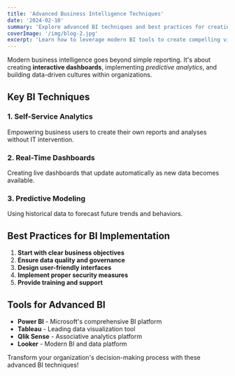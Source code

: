 ```yaml
---
title: 'Advanced Business Intelligence Techniques'
date: '2024-02-10'
summary: 'Explore advanced BI techniques and best practices for creating impactful dashboards and reports.'
coverImage: '/img/blog-2.jpg'
excerpt: 'Learn how to leverage modern BI tools to create compelling visualizations that drive business decisions.'
---
```


Modern business intelligence goes beyond simple reporting. It's about creating **interactive dashboards**, implementing *predictive analytics*, and building data-driven cultures within organizations.

## Key BI Techniques

### 1. Self-Service Analytics
Empowering business users to create their own reports and analyses without IT intervention.

### 2. Real-Time Dashboards
Creating live dashboards that update automatically as new data becomes available.

### 3. Predictive Modeling
Using historical data to forecast future trends and behaviors.

## Best Practices for BI Implementation

1. **Start with clear business objectives**
2. **Ensure data quality and governance**
3. **Design user-friendly interfaces**
4. **Implement proper security measures**
5. **Provide training and support**

## Tools for Advanced BI

- **Power BI** - Microsoft's comprehensive BI platform
- **Tableau** - Leading data visualization tool
- **Qlik Sense** - Associative analytics platform
- **Looker** - Modern BI and data platform

Transform your organization's decision-making process with these advanced BI techniques! 